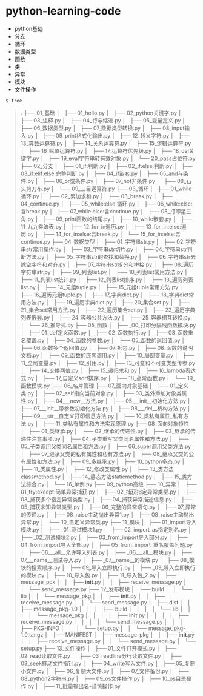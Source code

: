 # python-learning-code

- python基础
- 分支
- 循环
- 数据类型
- 函数
- 类
- 异常
- 模块
- 文件操作



```
$ tree 
```

> .
> ├── 01_基础
> │   ├── 01_hello.py
> │   ├── 02_python关键字.py
> │   ├── 03_注释.py
> │   ├── 04_行与缩进.py
> │   ├── 05_变量定义.py
> │   ├── 06_数据类型.py
> │   ├── 07_数据类型转换.py
> │   ├── 08_input输入.py
> │   ├── 09_print格式化输出.py
> │   ├── 12_转义字符.py
> │   ├── 13_算数运算符.py
> │   ├── 14_关系运算符.py
> │   ├── 15_逻辑运算符.py
> │   ├── 16_赋值运算符.py
> │   ├── 17_运算符优先级.py
> │   ├── 18_del关键字.py
> │   ├── 19_eval字符串转有效对象.py
> │   └── 20_pass占位符.py
> ├── 02_分支
> │   ├── 01_if:判断.py
> │   ├── 02_if:else:判断.py
> │   ├── 03_if:elif:else:完整判断.py
> │   ├── 04_if嵌套.py
> │   ├── 05_and与条件.py
> │   ├── 06_or或条件.py
> │   ├── 07_not非条件.py
> │   ├── 08_石头剪刀布.py
> │   └── 09_三目运算符.py
> ├── 03_循环
> │   ├── 01_while循环.py
> │   ├── 02_累加求和.py
> │   ├── 03_break.py
> │   ├── 04_continue.py
> │   ├── 05_while:else:循环.py
> │   ├── 06_while:else:含break.py
> │   ├── 07_while:else:含continue.py
> │   ├── 08_打印星三角.py
> │   ├── 09_print函数的结尾.py
> │   ├── 10_while嵌套.py
> │   ├── 11_九九乘法表.py
> │   ├── 12_for_in遍历.py
> │   ├── 13_for_in:else:遍历.py
> │   ├── 14_for_in:else:含break.py
> │   └── 15_for_in:else:含continue.py
> ├── 04_数据类型
> │   ├── 01_字符串str.py
> │   ├── 02_字符串str常用操作.py
> │   ├── 03_字符串str切片.py
> │   ├── 04_字符串str判断方法.py
> │   ├── 05_字符串str的查找和替换.py
> │   ├── 06_字符串str去除空字符和对齐.py
> │   ├── 07_字符串str拆分和拼接.py
> │   ├── 08_遍历字符串str.py
> │   ├── 09_列表list.py
> │   ├── 10_列表list常用方法.py
> │   ├── 11_列表list统计.py
> │   ├── 12_列表list排序.py
> │   ├── 13_遍历列表list.py
> │   ├── 14_元组tuple.py
> │   ├── 15_元组tuple常用方法.py
> │   ├── 16_遍历元组tuple.py
> │   ├── 17_字典dict.py
> │   ├── 18_字典dict常用方法.py
> │   ├── 19_遍历字典dict.py
> │   ├── 20_集合set.py
> │   ├── 21_集合set常用方法.py
> │   ├── 22_遍历集合set.py
> │   ├── 23_遍历字典列表嵌套.py
> │   ├── 24_容器公共方法.py
> │   ├── 25_容器相互转换.py
> │   └── 26_推导式.py
> ├── 05_函数
> │   ├── _00_打印分隔线函数模块.py
> │   ├── 01_def定义函数.py
> │   ├── 02_函数执行.py
> │   ├── 03_函数重名覆盖.py
> │   ├── 04_函数的参数.py
> │   ├── 05_函数的返回值.py
> │   ├── 06_函数多个返回值.py
> │   ├── 07_拆包.py
> │   ├── 08_函数的说明文档.py
> │   ├── 09_函数的嵌套调用.py
> │   ├── 10_局部变量.py
> │   ├── 11_全局变量.py
> │   ├── 12_引用.py
> │   ├── 13_可变和不可变类型传参.py
> │   ├── 14_交换两值.py
> │   ├── 15_递归求和.py
> │   ├── 16_lambda表达式.py
> │   ├── 17_自定义sort排序.py
> │   ├── 18_高阶函数.py
> │   └── 19_函数模块.py
> ├── 06_名片管理
> ├── 07_面向对象基础
> │   ├── 01_定义类.py
> │   ├── 02_self指向当前对象.py
> │   ├── 03_类外添加对象类属性.py
> │   ├── 04___new__方法.py
> │   ├── 05___init__初始化方法.py
> │   ├── 07___init__带参数初始化方法.py
> │   ├── 08___del__析构方法.py
> │   ├── 09___str__自定义打印信息方法.py
> │   ├── 10_类私有属性_私有方法.py
> │   ├── 11_类私有属性和方法实现原理.py
> ├── 08_面向对象特性
> │   ├── 01_类继承.py
> │   ├── 02_继承的传递性.py
> │   ├── 03_继承的传递性注意事项.py
> │   ├── 04_子类重写父类同名属性和方法.py
> │   ├── 05_子类调用父类同名属性和方法.py
> │   ├── 06_super调用父类方法.py
> │   ├── 07_继承父类的私有属性和私有方法.py
> │   ├── 08_继承父类的公有属性和方法.py
> │   ├── 09_多继承.py
> │   ├── 10_python多态.py
> │   ├── 11_类属性.py
> │   ├── 12_修改类属性.py
> │   ├── 13_类方法classmethod.py
> │   ├── 14_静态方法staticmethod.py
> │   ├── 15_类方法综合.py
> │   └── 16_单例.py
> ├── 09_python高级
> ├── 10_异常
> │   ├── 01_try:except:简单异常捕获.py
> │   ├── 02_捕获指定异常类型.py
> │   ├── 03_捕获多个指定异常类型.py
> │   ├── 04_捕获异常描述信息.py
> │   ├── 05_捕获未知异常类型.py
> │   ├── 06_完整的异常语句.py
> │   ├── 07_异常的传递.py
> │   ├── 08_raise主动抛出异常1.py
> │   ├── 08_raise主动抛出异常.py
> │   └── 10_自定义异常类.py
> ├── 11_模块
> │   ├── 01_import导入模块.py
> │   ├── _01_测试模块1.py
> │   ├── 02_import_as指定别名.py
> │   ├── _02_测试模块2.py
> │   ├── 03_from_import导入部分.py
> │   ├── 04_from_import导入全部.py
> │   ├── 05_from_import_重名覆盖问题.py
> │   ├── 06___all__允许导入列表.py
> │   ├── _06___all__模块.py
> │   ├── 07___name__测试导入.py
> │   ├── _07__name__的模块.py
> │   ├── 08_模块的搜索顺序.py
> │   ├── 09_导入立即执行.py
> │   ├── _09_导入立即执行的模块.py
> │   ├── 10_导入包.py
> │   ├── 11_导入包_2.py
> │   ├── message_pck
> │   │   ├── __init__.py
> │   │   ├── receive_message.py
> │   │   └── send_message.py
> ├── 12_发布模块
> │   ├── build
> │   │   └── lib
> │   │       └── message_pkg
> │   │           ├── __init__.py
> │   │           ├── receive_message.py
> │   │           └── send_message.py
> │   ├── dist
> │   │   ├── message_pkg-1.0
> │   │   │   ├── build
> │   │   │   │   └── lib
> │   │   │   │       └── message_pkg
> │   │   │   │           ├── __init__.py
> │   │   │   │           ├── receive_message.py
> │   │   │   │           └── send_message.py
> │   │   │   ├── PKG-INFO
> │   │   │   └── setup.py
> │   │   └── message_pkg-1.0.tar.gz
> │   ├── MANIFEST
> │   ├── message_pkg
> │   │   ├── __init__.py
> │   │   ├── receive_message.py
> │   │   └── send_message.py
> │   └── setup.py
> ├── 13_文件操作
> │   ├── 01_文件打开模式.py
> │   ├── 02_read读取文件.py
> │   ├── 03_readline分行读取文件.py
> │   ├── 03_seek移动文件指针.py
> │   ├── 04_write写入文件.py
> │   ├── 05_复制小文件.py
> │   ├── 06_复制大文件.py
> │   ├── 07_文件备份.py
> │   ├── 08_python2字符串.py
> │   ├── 09_os文件操作.py
> │   ├── 10_os目录操作.py
> │   ├── 11_批量输出名-谨慎操作.py